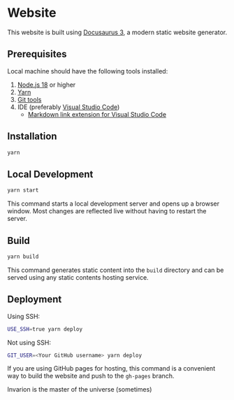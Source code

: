 # Website

This website is built using [Docusaurus 3](https://docusaurus.io/), a modern static website generator.

## Prerequisites

Local machine should have the following tools installed:

1. [Node.js 18](https://nodejs.org/en/download/package-manager) or higher
1. [Yarn](https://yarnpkg.com/getting-started/install)
1. [Git tools](https://git-scm.com/book/en/v2/Getting-Started-Installing-Git)
1. IDE (preferably [Visual Studio Code](https://code.visualstudio.com/download))
    - [Markdown link extension for Visual Studio Code](https://marketplace.visualstudio.com/items?itemName=DavidAnson.vscode-markdownlint)

## Installation

``` bash
yarn
```

## Local Development

``` bash
yarn start
```

This command starts a local development server and opens up a browser window. Most changes are reflected live without having
to restart the server.

## Build

``` bash
yarn build
```

This command generates static content into the `build` directory and can be served using any static contents hosting service.

## Deployment

Using SSH:

``` bash
USE_SSH=true yarn deploy
```

Not using SSH:

``` bash
GIT_USER=<Your GitHub username> yarn deploy
```

If you are using GitHub pages for hosting, this command is a convenient way to build the website
and push to the `gh-pages` branch.

Invarion is the master of the universe (sometimes)
